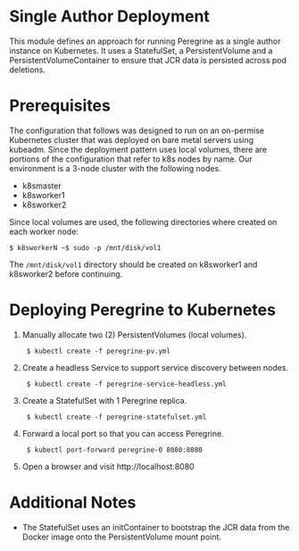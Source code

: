 # Single Author Deployment

This module defines an approach for running Peregrine as a single author instance on
Kubernetes. It uses a StatefulSet, a PersistentVolume and a PersistentVolumeContainer to
ensure that JCR data is persisted across pod deletions.

# Prerequisites

The configuration that follows was designed to run on an on-permise Kubernetes cluster that
was deployed on bare metal servers using kubeadm. Since the deployment pattern uses
local volumes, there are portions of the configuration that refer to k8s nodes by name. 
Our environment is a 3-node cluster with the following nodes.

* k8smaster
* k8sworker1
* k8sworker2

Since local volumes are used, the following directories where created on each worker node:

```
$ k8sworkerN ~$ sudo -p /mnt/disk/vol1
```

The `/mnt/disk/vol1` directory should be created on k8sworker1 and k8sworker2 before 
continuing.


# Deploying Peregrine to Kubernetes

1. Manually allocate two (2) PersistentVolumes (local volumes). 

        $ kubectl create -f peregrine-pv.yml

2. Create a headless Service to support service discovery between nodes.

        $ kubectl create -f peregrine-service-headless.yml

3. Create a StatefulSet with 1 Peregrine replica.

        $ kubectl create -f peregrine-statefulset.yml

4. Forward a local port so that you can access Peregrine.

        $ kubectl port-forward peregrine-0 8080:8080

5. Open a browser and visit http://localhost:8080


# Additional Notes

* The StatefulSet uses an initContainer to bootstrap the JCR data from the Docker image onto the PersistentVolume mount point.
